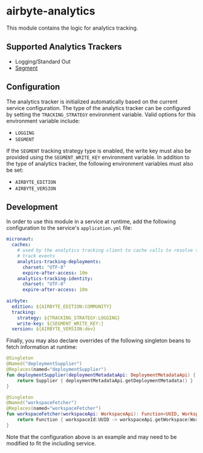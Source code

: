 # airbyte-analytics

This module contains the logic for analytics tracking.

## Supported Analytics Trackers

* Logging/Standard Out
* [Segment](https://segment.com/)

## Configuration

The analytics tracker is initialized automatically based on the current service configuration.  The type of the
analytics tracker can be configured by setting the `TRACKING_STRATEGY` environment variable.  Valid options
for this environment variable include:

* `LOGGING`
* `SEGMENT`

If the `SEGMENT` tracking strategy type is enabled, the write key must also be provided using the `SEGMENT_WRITE_KEY`
environment variable. In addition to the type of analytics tracker, the following environment variables must also be set:

* `AIRBYTE_EDITION`
* `AIRBYTE_VERSION`

## Development

In order to use this module in a service at runtime,  add the following configuration to the service's `application.yml` file:

```yaml
micronaut:
  caches:
    # used by the analytics tracking client to cache calls to resolve the deployment and identity (workspace) for
    # track events
    analytics-tracking-deployments:
      charset: "UTF-8"
      expire-after-access: 10m
    analytics-tracking-identity:
      charset: "UTF-8"
      expire-after-access: 10m
      
airbyte:
  edition: ${AIRBYTE_EDITION:COMMUNITY}
  tracking:
    strategy: ${TRACKING_STRATEGY:LOGGING}
    write-key: ${SEGMENT_WRITE_KEY:}
  version: ${AIRBYTE_VERSION:dev}
```

Finally, you may also declare overrides of the following singleton beans to fetch information at runtime:

```kotlin
@Singleton
@Named("deploymentSupplier")
@Replaces(named="deploymentSupplier")
fun deploymentSupplier(deploymentMetadataApi: DeploymentMetadataApi) {
    return Supplier { deploymentMetadataApi.getDeploymentMetadata() }
}

@Singleton
@Named("workspaceFetcher")
@Replaces(named="workspaceFetcher")
fun workspaceFetcher(workspaceApi: WorkspaceApi): Function<UUID, WorkspaceRead> {
    return Function { workspaceId:UUID -> workspaceApi.getWorkspace(WorkspaceIdRequestBody().workspaceId(workspaceId).includeTombstone(true)) }
}

```

Note that the configuration above is an example and may need to be modified to fit the including service.